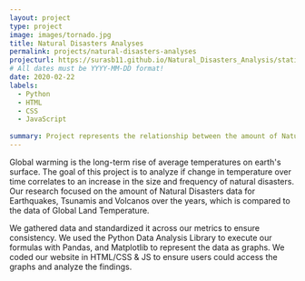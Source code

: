 ```yaml
---
layout: project
type: project
image: images/tornado.jpg
title: Natural Disasters Analyses
permalink: projects/natural-disasters-analyses
projecturl: https://surasb11.github.io/Natural_Disasters_Analysis/static/index.html
# All dates must be YYYY-MM-DD format!
date: 2020-02-22
labels:
  - Python
  - HTML
  - CSS
  - JavaScript
  
summary: Project represents the relationship between the amount of Natural Disasters and Global Land Temperature changes over the years.
---
```


Global warming is the long-term rise of average temperatures on earth's surface. The goal of this project is to analyze if change in temperature over time correlates to an increase in the size and frequency of natural disasters. Our research focused on the amount of Natural Disasters data for Earthquakes, Tsunamis and Volcanos over the years, which is compared to the data of Global Land Temperature.

We gathered data and standardized it across our metrics to ensure consistency. We used the Python Data Analysis Library to execute our formulas with Pandas, and Matplotlib to represent the data as graphs. We coded our website in HTML/CSS & JS to ensure users could access the graphs and analyze the findings.
